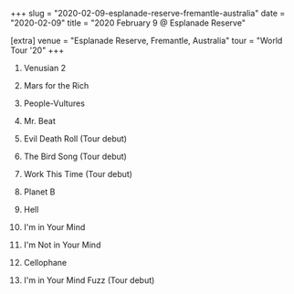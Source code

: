 +++
slug = "2020-02-09-esplanade-reserve-fremantle-australia"
date = "2020-02-09"
title = "2020 February 9 @ Esplanade Reserve"

[extra]
venue = "Esplanade Reserve, Fremantle, Australia"
tour = "World Tour '20"
+++


 1. Venusian 2

 2. Mars for the Rich

 3. People-Vultures

 4. Mr. Beat

 5. Evil Death Roll
    (Tour debut)

 6. The Bird Song
    (Tour debut)

 7. Work This Time
    (Tour debut)

 8. Planet B

 9. Hell

10. I'm in Your Mind

11. I'm Not in Your Mind

12. Cellophane

13. I'm in Your Mind Fuzz
    (Tour debut)


